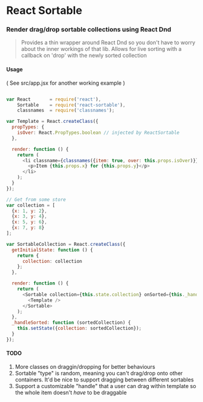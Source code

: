 React Sortable
==============

### Render drag/drop sortable collections using React Dnd

> Provides a thin wrapper around React Dnd so you don't have to worry about the inner workings
> of that lib. Allows for live sorting with a callback on 'drop' with the newly sorted collection

#### Usage

( See src/app.jsx for another working example )

```javascript

var React       = require('react'),
    Sortable    = require('react-sortable'),
    classnames  = require('classnames');

var Template = React.createClass({
  propTypes: {
    isOver: React.PropTypes.boolean // injected by ReactSortable
  },

  render: function () {
    return (
      <li classname={classnames({item: true, over: this.props.isOver)}}>
        <p>Item {this.props.x} for {this.props.y}</p>
      </li>
    );
  }
});

// Get from some store
var collection = [
  {x: 1, y: 2},
  {x: 3, y: 4},
  {x: 5, y: 6},
  {x: 7, y: 8}
];

var SortableCollection = React.createClass({
  getInitialState: function () {
    return {
      collection: collection
    };
  },

  render: function () {
    return (
      <Sortable collection={this.state.collection} onSorted={this._handleSorted}>
        <Template />
      </Sortable>
    );
  },
  _handleSorted: function (sortedCollection) {
    this.setState({collection: sortedCollection});
  }
});
```

#### TODO

1. More classes on draggin/dropping for better behaviours
2. Sortable "type" is random, meaning you can't drag/drop onto other containers. It'd be nice
   to support dragging between different sortables
3. Support a customizable "handle" that a user can drag within template so the whole item doesn't
   *have* to be draggable
